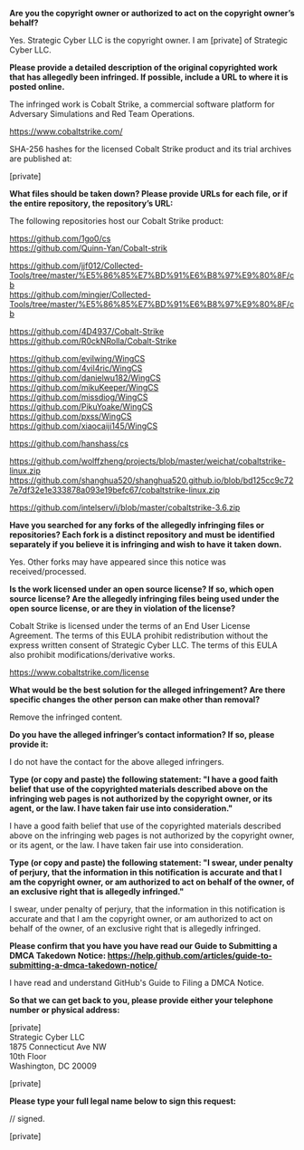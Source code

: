 **Are you the copyright owner or authorized to act on the copyright owner’s behalf?**  

Yes. Strategic Cyber LLC is the copyright owner. I am [private] of Strategic Cyber LLC.  

**Please provide a detailed description of the original copyrighted work that has allegedly been infringed. If possible, include a URL to where it is posted online.**  

The infringed work is Cobalt Strike, a commercial software platform for Adversary Simulations and Red Team Operations.

https://www.cobaltstrike.com/

SHA-256 hashes for the licensed Cobalt Strike product and its trial archives are published at:

[private]  

**What files should be taken down? Please provide URLs for each file, or if the entire repository, the repository’s URL:**  

The following repositories host our Cobalt Strike product:  

https://github.com/1go0/cs  
https://github.com/Quinn-Yan/Cobalt-strik  

https://github.com/jjf012/Collected-Tools/tree/master/%E5%86%85%E7%BD%91%E6%B8%97%E9%80%8F/cb  
https://github.com/mingjer/Collected-Tools/tree/master/%E5%86%85%E7%BD%91%E6%B8%97%E9%80%8F/cb  

https://github.com/4D4937/Cobalt-Strike  
https://github.com/R0ckNRolla/Cobalt-Strike  

https://github.com/evilwing/WingCS  
https://github.com/4vil4ric/WingCS  
https://github.com/danielwu182/WingCS  
https://github.com/mikuKeeper/WingCS  
https://github.com/missdiog/WingCS  
https://github.com/PikuYoake/WingCS  
https://github.com/pxss/WingCS  
https://github.com/xiaocaiji145/WingCS  

https://github.com/hanshass/cs  

https://github.com/wolffzheng/projects/blob/master/weichat/cobaltstrike-linux.zip  
https://github.com/shanghua520/shanghua520.github.io/blob/bd125cc9c727e7df32e1e333878a093e19befc67/cobaltstrike-linux.zip  

https://github.com/intelserv/i/blob/master/cobaltstrike-3.6.zip  

**Have you searched for any forks of the allegedly infringing files or repositories? Each fork is a distinct repository and must be identified separately if you believe it is infringing and wish to have it taken down.**  

Yes. Other forks may have appeared since this notice was received/processed.  

**Is the work licensed under an open source license? If so, which open source license? Are the allegedly infringing files being used under the open source license, or are they in violation of the license?**  

Cobalt Strike is licensed under the terms of an End User License Agreement. The terms of this EULA prohibit redistribution without the express written consent of Strategic Cyber LLC. The terms of this EULA also prohibit modifications/derivative works.  

https://www.cobaltstrike.com/license  

**What would be the best solution for the alleged infringement? Are there specific changes the other person can make other than removal?**

Remove the infringed content.  

**Do you have the alleged infringer’s contact information? If so, please provide it:**  

I do not have the contact for the above alleged infringers.  

**Type (or copy and paste) the following statement: "I have a good faith belief that use of the copyrighted materials described above on the infringing web pages is not authorized by the copyright owner, or its agent, or the law. I have taken fair use into consideration."**
  
I have a good faith belief that use of the copyrighted materials described above on the infringing web pages is not authorized by the copyright owner, or its agent, or the law. I have taken fair use into consideration.

**Type (or copy and paste) the following statement: "I swear, under penalty of perjury, that the information in this notification is accurate and that I am the copyright owner, or am authorized to act on behalf of the owner, of an exclusive right that is allegedly infringed."**  

I swear, under penalty of perjury, that the information in this notification is accurate and that I am the copyright owner, or am authorized to act on behalf of the owner, of an exclusive right that is allegedly infringed.

**Please confirm that you have you have read our Guide to Submitting a DMCA Takedown Notice: https://help.github.com/articles/guide-to-submitting-a-dmca-takedown-notice/**  

I have read and understand GitHub's Guide to Filing a DMCA Notice.

**So that we can get back to you, please provide either your telephone number or physical address:**  

[private]  
Strategic Cyber LLC  
1875 Connecticut Ave NW  
10th Floor  
Washington, DC 20009  

[private]  

**Please type your full legal name below to sign this request:**  

// signed.

[private]  
